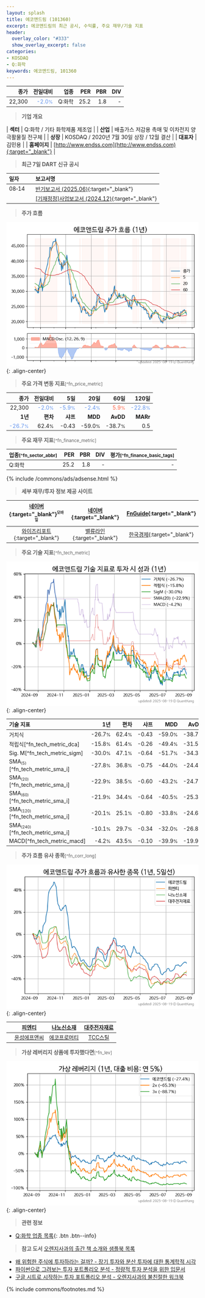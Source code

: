 ```yaml
---
layout: splash
title: 에코앤드림 (101360)
excerpt: 에코앤드림의 최근 공시, 수익률, 주요 재무/기술 지표
header:
  overlay_color: "#333"
  show_overlay_excerpt: false
categories:
- KOSDAQ
- Q:화학
keywords: 에코앤드림, 101360
---
```


| **종가** | **전일대비** | **업종** | **PER** | **PBR** | **DIV** |
| -------: | -----------: | -------: | ------: | ------: | ------: |
| 22,300 | <span style="color: cornflowerblue">-2.0<small>%</small></span> | Q:화학 | 25.2 | 1.8 | - |

<!-- more -->


> **기업 개요**<a id="company"></a>

| <span style="white-space:nowrap;">**섹터**</span> | Q:화학 / 기타 화학제품 제조업 |
| <span style="white-space:nowrap;">**산업**</span> | 배출가스 저감용 촉매 및 이차전지 양극활물질 전구체 |
| <span style="white-space:nowrap;">**상장**</span> | KOSDAQ / 2020년 7월 30일 상장 / 12월 결산 |
| <span style="white-space:nowrap;">**대표자**</span> | 김민용 |
| <span style="white-space:nowrap;">**홈페이지**</span> | [http://www.endss.com](http://www.endss.com){:target="_blank"} |


> **최근 7일 DART 신규 공시**<a id="dart"></a>

| **일자** |      | **보고서명** |
| :------- | :--- | :----------- |
| 08&#x2011;14 | | [반기보고서 (2025.06)](https://dart.fss.or.kr/dsaf001/main.do?rcpNo=20250814003378){:target="_blank"} |
|  | | [[기재정정]사업보고서 (2024.12)](https://dart.fss.or.kr/dsaf001/main.do?rcpNo=20250814003137){:target="_blank"} |


> **주가 흐름**<a id="price"></a>

![101360](/stock/images/101360.png){: .align-center}


> **주요 가격 변동 지표**<small>[^fn_price_metric]</small>

| **종가** | **전일대비** | **5일** | **20일** | **60일** | **120일** |
| -------: | -----------: | ------: | -------: | -------: | --------: |
| 22,300 | <span style="color: cornflowerblue">-2.0<small>%</small></span> | <span style="color: cornflowerblue">-5.9<small>%</small></span> | <span style="color: cornflowerblue">-2.4<small>%</small></span> | <span style="color: tomato">5.9<small>%</small></span> | <span style="color: cornflowerblue">-22.8<small>%</small></span> |
| **1년** | **편차** | **샤프** | **MDD** | **AvDD** | **MARr** |
| <span style="color: cornflowerblue">-26.7<small>%</small></span> | 62.4<small>%</small> | -0.43 | -59.0<small>%</small> | -38.7<small>%</small> | 0.5 |


> **주요 재무 지표**<small>[^fn_finance_metric]</small>

| **업종**<small>[^fn_sector_abbr]</small> | **PER** | **PBR** | **DIV** | **평가**<small>[^fn_finance_basic_tags]</small> |
| :--------------------------------------- | ------: | ------: | ------: | ----------------------------------------------: |
| Q:화학 | 25.2 | 1.8 | - | - |



{% include /commons/ads/adsense.html %}

> **세부 재무/투자 정보 제공 사이트**

| [네이버](https://m.stock.naver.com/domestic/stock/101360/finance/summary){:target="_blank"}<sup><small>모바일</small></sup> | [네이버](https://finance.naver.com/item/coinfo.naver?code=101360){:target="_blank"} | [FnGuide](https://comp.fnguide.com/SVO2/ASP/SVD_Invest.asp?gicode=A101360&MenuYn=Y){:target="_blank"} |
| :---: | :---: | :---: |
| [와이즈리포트](https://comp.wisereport.co.kr/company/c1040001.aspx?cmp_cd=101360){:target="_blank"} | [밸류라인](https://www.valueline.co.kr/finance/summary/101360){:target="_blank"} | [한국경제](https://markets.hankyung.com/stock/101360/financial-summary){:target="_blank"} |


> **주요 기술 지표**<small>[^fn_tech_metric]</small>


![101360](/stock/images/101360_tech.png){: .align-center}

| **기술 지표** | **1년** | **편차** | **샤프** | **MDD** | **AvDD** |
| :------------ | ------: | -----------: | -------: | ------: | -------: |
| 거치식 | -26.7<small>%</small> | 62.4<small>%</small> | -0.43 | -59.0<small>%</small> | -38.7<small>%</small> |
| 적립식[^fn_tech_metric_dca] | -15.8<small>%</small> | 61.4<small>%</small> | -0.26 | -49.4<small>%</small> | -31.5<small>%</small> |
| Sig. M[^fn_tech_metric_sigm] | -30.0<small>%</small> | 47.1<small>%</small> | -0.64 | -51.7<small>%</small> | -34.3<small>%</small> |
| SMA<small><sub>(5)</sub></small>[^fn_tech_metric_sma_i] | -27.8<small>%</small> | 36.8<small>%</small> | -0.75 | -44.0<small>%</small> | -24.4<small>%</small> |
| SMA<small><sub>(20)</sub></small>[^fn_tech_metric_sma_i] | -22.9<small>%</small> | 38.5<small>%</small> | -0.60 | -43.2<small>%</small> | -24.7<small>%</small> |
| SMA<small><sub>(60)</sub></small>[^fn_tech_metric_sma_i] | -21.9<small>%</small> | 34.4<small>%</small> | -0.64 | -40.5<small>%</small> | -25.3<small>%</small> |
| SMA<small><sub>(120)</sub></small>[^fn_tech_metric_sma_i] | -20.1<small>%</small> | 25.1<small>%</small> | -0.80 | -33.8<small>%</small> | -24.6<small>%</small> |
| SMA<small><sub>(240)</sub></small>[^fn_tech_metric_sma_i] | -10.1<small>%</small> | 29.7<small>%</small> | -0.34 | -32.0<small>%</small> | -26.8<small>%</small> |
| MACD[^fn_tech_metric_macd] | -4.2<small>%</small> | 43.5<small>%</small> | -0.10 | -39.9<small>%</small> | -19.9<small>%</small> |


> **주가 흐름 유사 종목**<a id="corr"></a><small>[^fn_corr_long]</small>

![101360](/stock/images/101360_corr.png){: .align-center}

|       | [피엔티](/137400/) | [나노신소재](/121600/) | [대주전자재료](/078600/) |
| :---: | :------------------------------------: | :------------------------------------: | :------------------------------------: |
|       | [윤성에프앤씨](/372170/) | [에코프로머티](/450080/) | [TCC스틸](/002710/) |


> **가상 레버리지 상품에 투자했다면**<a id="2x"></a><small>[^fn_lev]</small>

![101360](/stock/images/101360_2x.png){: .align-center}


> **관련 정보**

- [Q:화학 업종 목록](/stats/sector/kosdaq_업종_화학_종목/){: .btn .btn--info}

> **참고 도서** [오렌지사과의 출간 책 소개와 샘플북 목록](https://kongdori.tistory.com/691)

- [왜 위험한 주식에 투자하라는 걸까? - 장기 투자와 분산 투자에 대한 통계학적 시각](https://kongdori.tistory.com/421)
- [파이썬으로 그려보는 투자 포트폴리오 분석  - 정량적 투자 분석을 위한 입문서](https://kongdori.tistory.com/643)
- [구글 시트로 시작하는 투자 포트폴리오 분석 - 오렌지사과의 불친절한 워크북](https://kongdori.tistory.com/449)


{% include commons/footnotes.md %}
